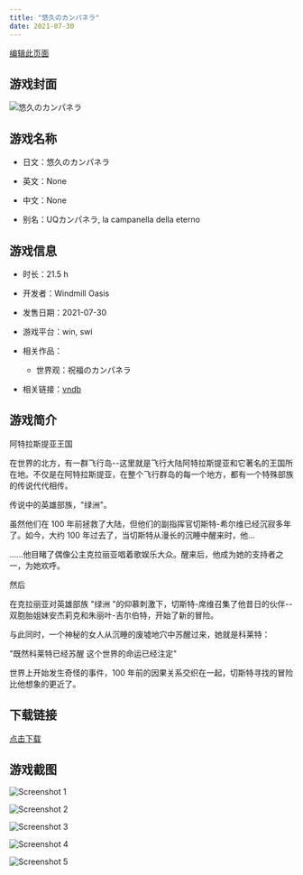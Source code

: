```yaml
---
title: "悠久のカンパネラ"
date: 2021-07-30
---
```

[编辑此页面](https://github.com/ACG-3/ADV3-source/blob/main/source/_posts/games/%E6%82%A0%E4%B9%85%E3%81%AE%E3%82%AB%E3%83%B3%E3%83%91%E3%83%8D%E3%83%A9.md)

## 游戏封面

![悠久のカンパネラ](https%3A//pan.timero.xyz/onedrive/img_lib_001/%E6%82%A0%E4%B9%85%E3%81%AE%E3%82%AB%E3%83%B3%E3%83%91%E3%83%8D%E3%83%A9_cover.avif)


## 游戏名称

- 日文：悠久のカンパネラ
- 英文：None
- 中文：None

- 别名：UQカンパネラ, la campanella della eterno


## 游戏信息

- 时长：21.5 h
- 开发者：Windmill Oasis
- 发售日期：2021-07-30
- 游戏平台：win, swi
- 相关作品：
   - 世界观：祝福のカンパネラ

- 相关链接：[vndb](https://vndb.org/v30724)


## 游戏简介

阿特拉斯提亚王国

在世界的北方，有一群飞行岛--这里就是飞行大陆阿特拉斯提亚和它著名的王国所在地。不仅是在阿特拉斯提亚，在整个飞行群岛的每一个地方，都有一个特殊部族的传说代代相传。

传说中的英雄部族，"绿洲"。

虽然他们在 100 年前拯救了大陆，但他们的副指挥官切斯特-希尔维已经沉寂多年了。如今，大约 100 年过去了，当切斯特从漫长的沉睡中醒来时，他...

......他目睹了偶像公主克拉丽亚唱着歌娱乐大众。醒来后，他成为她的支持者之一，为她欢呼。

然后

在克拉丽亚对英雄部族 "绿洲 "的仰慕刺激下，切斯特-席维召集了他昔日的伙伴--双胞胎姐妹安杰莉克和朱丽叶-吉尔伯特，开始了新的冒险。

与此同时，一个神秘的女人从沉睡的废墟地穴中苏醒过来，她就是科莱特：

"既然科莱特已经苏醒 这个世界的命运已经注定"

世界上开始发生奇怪的事件，100 年前的因果关系交织在一起，切斯特寻找的冒险比他想象的更近了。




## 下载链接

[点击下载](https://pan.timero.xyz/onedrive/adv_lib_001/%E6%82%A0%E4%B9%85%E3%81%AE%E3%82%AB%E3%83%B3%E3%83%91%E3%83%8D%E3%83%A9)


## 游戏截图


![Screenshot 1](https%3A//pan.timero.xyz/onedrive/img_lib_001/%E6%82%A0%E4%B9%85%E3%81%AE%E3%82%AB%E3%83%B3%E3%83%91%E3%83%8D%E3%83%A9_Screenshot_1.avif)

![Screenshot 2](https%3A//pan.timero.xyz/onedrive/img_lib_001/%E6%82%A0%E4%B9%85%E3%81%AE%E3%82%AB%E3%83%B3%E3%83%91%E3%83%8D%E3%83%A9_Screenshot_2.avif)

![Screenshot 3](https%3A//pan.timero.xyz/onedrive/img_lib_001/%E6%82%A0%E4%B9%85%E3%81%AE%E3%82%AB%E3%83%B3%E3%83%91%E3%83%8D%E3%83%A9_Screenshot_3.avif)

![Screenshot 4](https%3A//pan.timero.xyz/onedrive/img_lib_001/%E6%82%A0%E4%B9%85%E3%81%AE%E3%82%AB%E3%83%B3%E3%83%91%E3%83%8D%E3%83%A9_Screenshot_4.avif)

![Screenshot 5](https%3A//pan.timero.xyz/onedrive/img_lib_001/%E6%82%A0%E4%B9%85%E3%81%AE%E3%82%AB%E3%83%B3%E3%83%91%E3%83%8D%E3%83%A9_Screenshot_5.avif)

